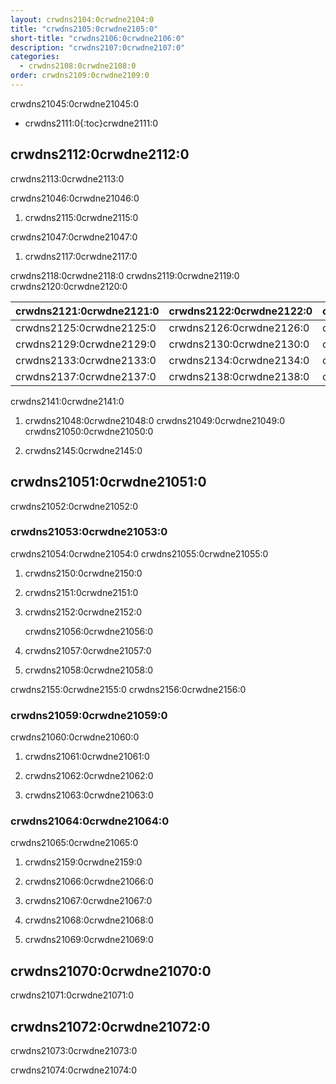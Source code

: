 ```yaml
---
layout: crwdns2104:0crwdne2104:0
title: "crwdns2105:0crwdne2105:0"
short-title: "crwdns2106:0crwdne2106:0"
description: "crwdns2107:0crwdne2107:0"
categories:
  - crwdns2108:0crwdne2108:0
order: crwdns2109:0crwdne2109:0
---
```

crwdns21045:0crwdne21045:0

* crwdns2111:0{:toc}crwdne2111:0

## crwdns2112:0crwdne2112:0

crwdns2113:0crwdne2113:0

crwdns21046:0crwdne21046:0

1. crwdns2115:0crwdne2115:0

crwdns21047:0crwdne21047:0

1. crwdns2117:0crwdne2117:0

crwdns2118:0crwdne2118:0 crwdns2119:0crwdne2119:0 crwdns2120:0crwdne2120:0

| crwdns2121:0crwdne2121:0 | crwdns2122:0crwdne2122:0 | crwdns2123:0crwdne2123:0 | crwdns2124:0crwdne2124:0 |
| ------------------------ | ------------------------ | ------------------------ | ------------------------ |
| crwdns2125:0crwdne2125:0 | crwdns2126:0crwdne2126:0 | crwdns2127:0crwdne2127:0 | crwdns2128:0crwdne2128:0 |
| crwdns2129:0crwdne2129:0 | crwdns2130:0crwdne2130:0 | crwdns2131:0crwdne2131:0 | crwdns2132:0crwdne2132:0 |
| crwdns2133:0crwdne2133:0 | crwdns2134:0crwdne2134:0 | crwdns2135:0crwdne2135:0 | crwdns2136:0crwdne2136:0 |
| crwdns2137:0crwdne2137:0 | crwdns2138:0crwdne2138:0 | crwdns2139:0crwdne2139:0 | crwdns2140:0crwdne2140:0 |

crwdns2141:0crwdne2141:0

1. crwdns21048:0crwdne21048:0 crwdns21049:0crwdne21049:0 crwdns21050:0crwdne21050:0

2. crwdns2145:0crwdne2145:0

## crwdns21051:0crwdne21051:0

crwdns21052:0crwdne21052:0

### crwdns21053:0crwdne21053:0

crwdns21054:0crwdne21054:0 crwdns21055:0crwdne21055:0

1. crwdns2150:0crwdne2150:0

2. crwdns2151:0crwdne2151:0

3. crwdns2152:0crwdne2152:0

    crwdns21056:0crwdne21056:0
    

1. crwdns21057:0crwdne21057:0

2. crwdns21058:0crwdne21058:0

crwdns2155:0crwdne2155:0 crwdns2156:0crwdne2156:0

### crwdns21059:0crwdne21059:0

crwdns21060:0crwdne21060:0

1. crwdns21061:0crwdne21061:0

2. crwdns21062:0crwdne21062:0

3. crwdns21063:0crwdne21063:0

### crwdns21064:0crwdne21064:0

crwdns21065:0crwdne21065:0

1. crwdns2159:0crwdne2159:0

2. crwdns21066:0crwdne21066:0

3. crwdns21067:0crwdne21067:0

4. crwdns21068:0crwdne21068:0

5. crwdns21069:0crwdne21069:0

## crwdns21070:0crwdne21070:0

crwdns21071:0crwdne21071:0

## crwdns21072:0crwdne21072:0

crwdns21073:0crwdne21073:0

crwdns21074:0crwdne21074:0